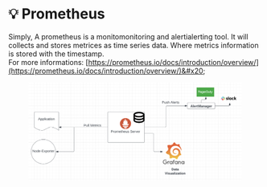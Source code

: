 # 💡 Prometheus

Simply, A prometheus is a monitomonitoring and alertialerting tool. It will collects and stores metrices as time series data. Where metrics information is stored with the timestamp. \
For more informations: [https://prometheus.io/docs/introduction/overview/](https://prometheus.io/docs/introduction/overview/)&#x20;

<figure><img src="../.gitbook/assets/Screen Shot 2022-10-31 at 4.48.44 PM.png" alt=""><figcaption></figcaption></figure>
